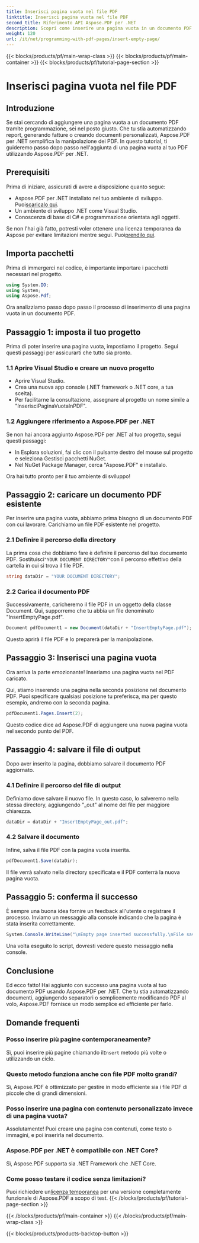 ```yaml
---
title: Inserisci pagina vuota nel file PDF
linktitle: Inserisci pagina vuota nel file PDF
second_title: Riferimento API Aspose.PDF per .NET
description: Scopri come inserire una pagina vuota in un documento PDF utilizzando Aspose.PDF per .NET. Esercitazione dettagliata con esempi di codice per una manipolazione fluida dei PDF.
weight: 120
url: /it/net/programming-with-pdf-pages/insert-empty-page/
---
```


{{< blocks/products/pf/main-wrap-class >}}
{{< blocks/products/pf/main-container >}}
{{< blocks/products/pf/tutorial-page-section >}}

# Inserisci pagina vuota nel file PDF

## Introduzione

Se stai cercando di aggiungere una pagina vuota a un documento PDF tramite programmazione, sei nel posto giusto. Che tu stia automatizzando report, generando fatture o creando documenti personalizzati, Aspose.PDF per .NET semplifica la manipolazione dei PDF. In questo tutorial, ti guideremo passo dopo passo nell'aggiunta di una pagina vuota al tuo PDF utilizzando Aspose.PDF per .NET.

## Prerequisiti

Prima di iniziare, assicurati di avere a disposizione quanto segue:

-  Aspose.PDF per .NET installato nel tuo ambiente di sviluppo. Puoi[scaricalo qui](https://releases.aspose.com/pdf/net/).
- Un ambiente di sviluppo .NET come Visual Studio.
- Conoscenza di base di C# e programmazione orientata agli oggetti.

 Se non l'hai già fatto, potresti voler ottenere una licenza temporanea da Aspose per evitare limitazioni mentre segui. Puoi[prendilo qui](https://purchase.aspose.com/temporary-license/).

## Importa pacchetti

Prima di immergerci nel codice, è importante importare i pacchetti necessari nel progetto.

```csharp
using System.IO;
using System;
using Aspose.Pdf;
```

Ora analizziamo passo dopo passo il processo di inserimento di una pagina vuota in un documento PDF.

## Passaggio 1: imposta il tuo progetto

Prima di poter inserire una pagina vuota, impostiamo il progetto. Segui questi passaggi per assicurarti che tutto sia pronto.

### 1.1 Aprire Visual Studio e creare un nuovo progetto
- Aprire Visual Studio.
- Crea una nuova app console (.NET framework o .NET core, a tua scelta).
- Per facilitarne la consultazione, assegnare al progetto un nome simile a "InserisciPaginaVuotaInPDF".

### 1.2 Aggiungere riferimento a Aspose.PDF per .NET
Se non hai ancora aggiunto Aspose.PDF per .NET al tuo progetto, segui questi passaggi:
- In Esplora soluzioni, fai clic con il pulsante destro del mouse sul progetto e seleziona Gestisci pacchetti NuGet.
- Nel NuGet Package Manager, cerca "Aspose.PDF" e installalo.

Ora hai tutto pronto per il tuo ambiente di sviluppo!

## Passaggio 2: caricare un documento PDF esistente

Per inserire una pagina vuota, abbiamo prima bisogno di un documento PDF con cui lavorare. Carichiamo un file PDF esistente nel progetto.

### 2.1 Definire il percorso della directory

 La prima cosa che dobbiamo fare è definire il percorso del tuo documento PDF. Sostituisci`"YOUR DOCUMENT DIRECTORY"`con il percorso effettivo della cartella in cui si trova il file PDF.

```csharp
string dataDir = "YOUR DOCUMENT DIRECTORY";
```

### 2.2 Carica il documento PDF

Successivamente, caricheremo il file PDF in un oggetto della classe Document. Qui, supporremo che tu abbia un file denominato "InsertEmptyPage.pdf".

```csharp
Document pdfDocument1 = new Document(dataDir + "InsertEmptyPage.pdf");
```

Questo aprirà il file PDF e lo preparerà per la manipolazione.

## Passaggio 3: Inserisci una pagina vuota

Ora arriva la parte emozionante! Inseriamo una pagina vuota nel PDF caricato.

Qui, stiamo inserendo una pagina nella seconda posizione nel documento PDF. Puoi specificare qualsiasi posizione tu preferisca, ma per questo esempio, andremo con la seconda pagina.

```csharp
pdfDocument1.Pages.Insert(2);
```

Questo codice dice ad Aspose.PDF di aggiungere una nuova pagina vuota nel secondo punto del PDF.

## Passaggio 4: salvare il file di output

Dopo aver inserito la pagina, dobbiamo salvare il documento PDF aggiornato.

### 4.1 Definire il percorso del file di output

Definiamo dove salvare il nuovo file. In questo caso, lo salveremo nella stessa directory, aggiungendo "_out" al nome del file per maggiore chiarezza.

```csharp
dataDir = dataDir + "InsertEmptyPage_out.pdf";
```

### 4.2 Salvare il documento

Infine, salva il file PDF con la pagina vuota inserita.

```csharp
pdfDocument1.Save(dataDir);
```

Il file verrà salvato nella directory specificata e il PDF conterrà la nuova pagina vuota.

## Passaggio 5: conferma il successo

È sempre una buona idea fornire un feedback all'utente o registrare il processo. Inviamo un messaggio alla console indicando che la pagina è stata inserita correttamente.

```csharp
System.Console.WriteLine("\nEmpty page inserted successfully.\nFile saved at " + dataDir);
```

Una volta eseguito lo script, dovresti vedere questo messaggio nella console.

## Conclusione

Ed ecco fatto! Hai aggiunto con successo una pagina vuota al tuo documento PDF usando Aspose.PDF per .NET. Che tu stia automatizzando documenti, aggiungendo separatori o semplicemente modificando PDF al volo, Aspose.PDF fornisce un modo semplice ed efficiente per farlo.


## Domande frequenti

### Posso inserire più pagine contemporaneamente?
 Sì, puoi inserire più pagine chiamando il`Insert` metodo più volte o utilizzando un ciclo.

### Questo metodo funziona anche con file PDF molto grandi?
Sì, Aspose.PDF è ottimizzato per gestire in modo efficiente sia i file PDF di piccole che di grandi dimensioni.

### Posso inserire una pagina con contenuto personalizzato invece di una pagina vuota?
Assolutamente! Puoi creare una pagina con contenuti, come testo o immagini, e poi inserirla nel documento.

### Aspose.PDF per .NET è compatibile con .NET Core?
Sì, Aspose.PDF supporta sia .NET Framework che .NET Core.

### Come posso testare il codice senza limitazioni?
 Puoi richiedere un[licenza temporanea](https://purchase.aspose.com/temporary-license/) per una versione completamente funzionale di Aspose.PDF a scopo di test.
{{< /blocks/products/pf/tutorial-page-section >}}

{{< /blocks/products/pf/main-container >}}
{{< /blocks/products/pf/main-wrap-class >}}

{{< blocks/products/products-backtop-button >}}
